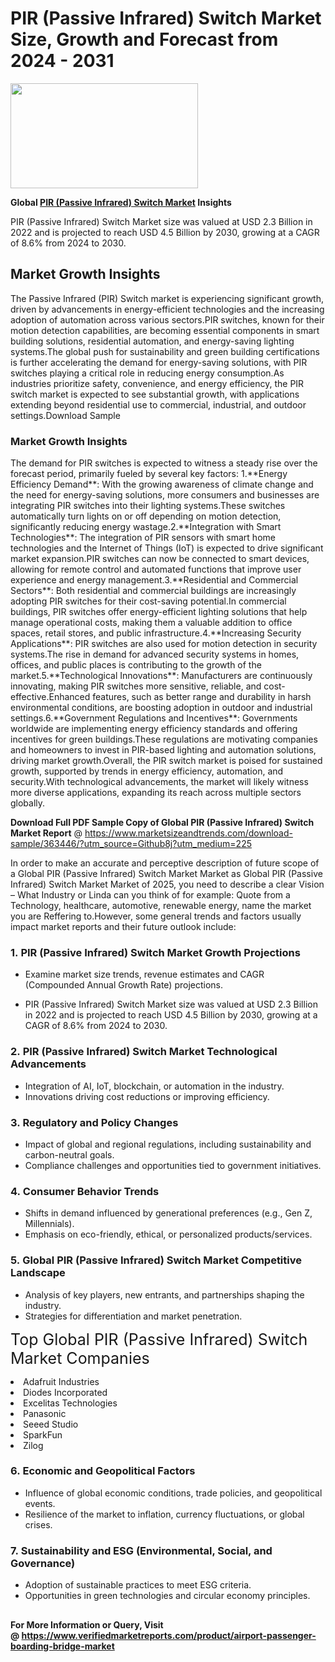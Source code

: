 <H1>PIR (Passive Infrared) Switch Market Size, Growth and Forecast from 2024 - 2031</H1><img class="aligncenter size-medium wp-image-584254" src="https://thirdeyenews.in/wp-content/uploads/2024/09/Global-Market-Research-300x168.jpeg" alt="" width="300" height="168" /><p><strong>Global&nbsp;<a href="https://www.marketsizeandtrends.com/download-sample/363446/?utm_source=Github8j?utm_medium=225">PIR (Passive Infrared) Switch Market</a> Insights</strong></p><p>PIR (Passive Infrared) Switch Market size was valued at USD 2.3 Billion in 2022 and is projected to reach USD 4.5 Billion by 2030, growing at a CAGR of 8.6% from 2024 to 2030.</p><p><h2>Market Growth Insights</h2> The Passive Infrared (PIR) Switch market is experiencing significant growth, driven by advancements in energy-efficient technologies and the increasing adoption of automation across various sectors.PIR switches, known for their motion detection capabilities, are becoming essential components in smart building solutions, residential automation, and energy-saving lighting systems.The global push for sustainability and green building certifications is further accelerating the demand for energy-saving solutions, with PIR switches playing a critical role in reducing energy consumption.As industries prioritize safety, convenience, and energy efficiency, the PIR switch market is expected to see substantial growth, with applications extending beyond residential use to commercial, industrial, and outdoor settings.Download Sample <h3>Market Growth Insights</h3> The demand for PIR switches is expected to witness a steady rise over the forecast period, primarily fueled by several key factors: 1.**Energy Efficiency Demand**: With the growing awareness of climate change and the need for energy-saving solutions, more consumers and businesses are integrating PIR switches into their lighting systems.These switches automatically turn lights on or off depending on motion detection, significantly reducing energy wastage.2.**Integration with Smart Technologies**: The integration of PIR sensors with smart home technologies and the Internet of Things (IoT) is expected to drive significant market expansion.PIR switches can now be connected to smart devices, allowing for remote control and automated functions that improve user experience and energy management.3.**Residential and Commercial Sectors**: Both residential and commercial buildings are increasingly adopting PIR switches for their cost-saving potential.In commercial buildings, PIR switches offer energy-efficient lighting solutions that help manage operational costs, making them a valuable addition to office spaces, retail stores, and public infrastructure.4.**Increasing Security Applications**: PIR switches are also used for motion detection in security systems.The rise in demand for advanced security systems in homes, offices, and public places is contributing to the growth of the market.5.**Technological Innovations**: Manufacturers are continuously innovating, making PIR switches more sensitive, reliable, and cost-effective.Enhanced features, such as better range and durability in harsh environmental conditions, are boosting adoption in outdoor and industrial settings.6.**Government Regulations and Incentives**: Governments worldwide are implementing energy efficiency standards and offering incentives for green buildings.These regulations are motivating companies and homeowners to invest in PIR-based lighting and automation solutions, driving market growth.Overall, the PIR switch market is poised for sustained growth, supported by trends in energy efficiency, automation, and security.With technological advancements, the market will likely witness more diverse applications, expanding its reach across multiple sectors globally.</p><p><span class=""><strong>Download Full PDF Sample Copy of Global PIR (Passive Infrared) Switch Market Report</strong> @ <a href="https://www.marketsizeandtrends.com/download-sample/363446/?utm_source=Github8j?utm_medium=225" target="_blank">https://www.marketsizeandtrends.com/download-sample/363446/?utm_source=Github8j?utm_medium=225</a></span></p><p>In order to make an accurate and perceptive description of future scope of a Global&nbsp;PIR (Passive Infrared) Switch Market Market as Global&nbsp;PIR (Passive Infrared) Switch Market Market of 2025, you need to describe a clear Vision &ndash; What Industry or Linda can you think of for example: Quote from a Technology, healthcare, automotive, renewable energy, name the market you are Reffering to.However, some general trends and factors usually impact market reports and their future outlook include:</p><h3>1.&nbsp;<strong>PIR (Passive Infrared) Switch Market Growth Projections</strong></h3><ul><li>Examine market size trends, revenue estimates and CAGR (Compounded Annual Growth Rate) projections.</li><li><p>PIR (Passive Infrared) Switch Market size was valued at USD 2.3 Billion in 2022 and is projected to reach USD 4.5 Billion by 2030, growing at a CAGR of 8.6% from 2024 to 2030.</p></li></ul><h3>2.&nbsp;<strong>PIR (Passive Infrared) Switch Market Technological Advancements</strong></h3><ul><li>Integration of AI, IoT, blockchain, or automation in the industry.</li><li>Innovations driving cost reductions or improving efficiency.</li></ul><h3>3.&nbsp;<strong>Regulatory and Policy Changes</strong></h3><ul><li>Impact of global and regional regulations, including sustainability and carbon-neutral goals.</li><li>Compliance challenges and opportunities tied to government initiatives.</li></ul><h3>4.&nbsp;<strong>Consumer Behavior Trends</strong></h3><ul><li>Shifts in demand influenced by generational preferences (e.g., Gen Z, Millennials).</li><li>Emphasis on eco-friendly, ethical, or personalized products/services.</li></ul><h3>5.&nbsp;<strong>Global PIR (Passive Infrared) Switch Market Competitive Landscape</strong></h3><ul><li>Analysis of key players, new entrants, and partnerships shaping the industry.</li><li>Strategies for differentiation and market penetration.</li></ul><p data-pm-slice="1 1 []"><span style="color: inherit; font-family: inherit; font-size: 25px;">Top Global PIR (Passive Infrared) Switch Market Companies</span></p><div class="" data-test-id=""><p><li>Adafruit Industries</li><li> Diodes Incorporated</li><li> Excelitas Technologies</li><li> Panasonic</li><li> Seeed Studio</li><li> SparkFun</li><li> Zilog</li></p></div><h3>6.&nbsp;<strong>Economic and Geopolitical Factors</strong></h3><ul><li>Influence of global economic conditions, trade policies, and geopolitical events.</li><li>Resilience of the market to inflation, currency fluctuations, or global crises.</li></ul><h3>7.&nbsp;<strong>Sustainability and ESG (Environmental, Social, and Governance)</strong></h3><ul><li>Adoption of sustainable practices to meet ESG criteria.</li><li>Opportunities in green technologies and circular economy principles.</li></ul><h2><strong style="font-size: 14px;">For More Information or Query, Visit @&nbsp;</strong><a style="background-color: #ffffff; font-size: 14px;" href="https://www.marketsizeandtrends.com/report/pir-passive-infrared-switch-market/" target="_blank">https://www.verifiedmarketreports.com/product/airport-passenger-boarding-bridge-market</a></h2>